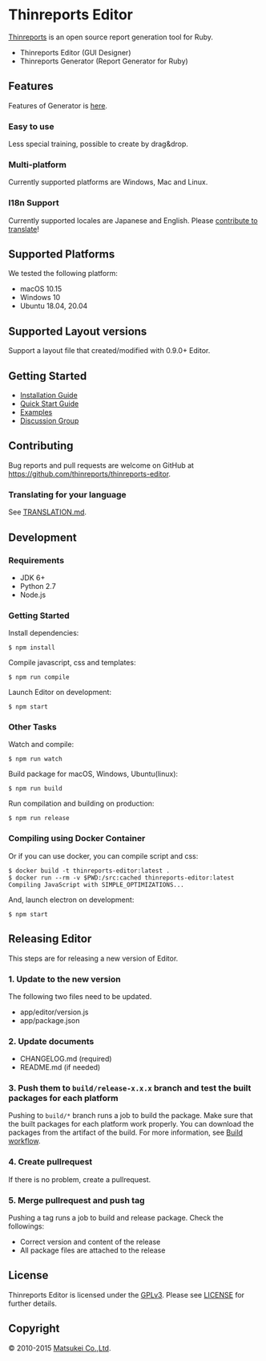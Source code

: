 # Thinreports Editor

[Thinreports](http://www.thinreports.org/) is an open source report generation tool for Ruby.

  * Thinreports Editor (GUI Designer)
  * Thinreports Generator (Report Generator for Ruby)

## Features

Features of Generator is [here](http://www.thinreports.org/features/generator/).

### Easy to use

Less special training, possible to create by drag&drop.

### Multi-platform

Currently supported platforms are Windows, Mac and Linux.

### I18n Support

Currently supported locales are Japanese and English.
Please [contribute to translate](https://github.com/thinreports/thinreports-editor/blob/master/TRANSLATION.md)!

## Supported Platforms

We tested the following platform:

 * macOS 10.15
 * Windows 10
 * Ubuntu 18.04, 20.04

## Supported Layout versions

Support a layout file that created/modified with 0.9.0+ Editor.

## Getting Started

  * [Installation Guide](http://www.thinreports.org/documentation/getting-started/installation.html)
  * [Quick Start Guide](http://www.thinreports.org/documentation/getting-started/quickstart.html)
  * [Examples](https://github.com/thinreports/thinreports-examples)
  * [Discussion Group](https://groups.google.com/forum/#!forum/thinreports)

## Contributing

Bug reports and pull requests are welcome on GitHub at https://github.com/thinreports/thinreports-editor.

### Translating for your language

See [TRANSLATION.md](https://github.com/thinreports/thinreports-editor/blob/master/TRANSLATION.md).

## Development

### Requirements

  * JDK 6+
  * Python 2.7
  * Node.js

### Getting Started

Install dependencies:
```
$ npm install
```

Compile javascript, css and templates:
```
$ npm run compile
```

Launch Editor on development:
```
$ npm start
```

### Other Tasks

Watch and compile:
```
$ npm run watch
```

Build package for macOS, Windows, Ubuntu(linux):
```
$ npm run build
```

Run compilation and building on production:
```
$ npm run release
```

### Compiling using Docker Container

Or if you can use docker, you can compile script and css:

```
$ docker build -t thinreports-editor:latest .
$ docker run --rm -v $PWD:/src:cached thinreports-editor:latest
Compiling JavaScript with SIMPLE_OPTIMIZATIONS...
```

And, launch electron on development:

```
$ npm start
```

## Releasing Editor

This steps are for releasing a new version of Editor.

### 1. Update to the new version

The following two files need to be updated.

- app/editor/version.js
- app/package.json

### 2. Update documents

- CHANGELOG.md (required)
- README.md (if needed)

### 3. Push them to `build/release-x.x.x` branch and test the built packages for each platform

Pushing to `build/*` branch runs a job to build the package. Make sure that the built packages for each platform work properly. You can download the packages from the artifact of the build. For more information, see [Build workflow](.github/workflows/build.yml).

### 4. Create pullrequest

If there is no problem, create a pullrequest.

### 5. Merge pullrequest and push tag

Pushing a tag runs a job to build and release package. Check the followings:

- Correct version and content of the release
- All package files are attached to the release

## License

Thinreports Editor is licensed under the [GPLv3](https://github.com/thinreports/thinreports-editor/blob/master/GPLv3).
Please see [LICENSE](https://github.com/thinreports/thinreports-editor/blob/master/LICENSE) for further details.

## Copyright

&copy; 2010-2015 [Matsukei Co.,Ltd](http://www.matsukei.co.jp).
